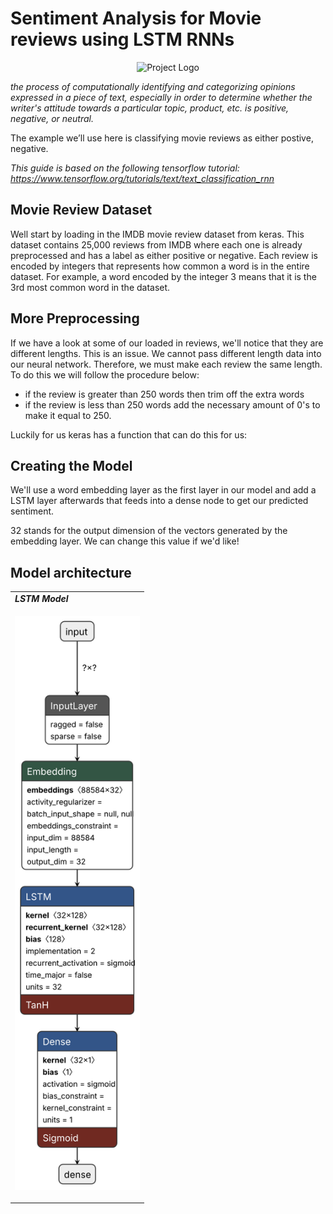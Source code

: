 # Sentiment Analysis for Movie reviews using LSTM RNNs

<p align="center">
  <img src="https://github.com/Asirwad/Sentiment-Analysis-for-Movie-reviews-using-LSTM-RNNs/assets/85600836/59bbb5f5-f0da-44c9-b8a7-eb3230dae33e" alt="Project Logo" width="300">
</p>

*the process of computationally identifying and categorizing opinions expressed in a piece of text, especially in order to determine whether the writer's attitude towards a particular topic, product, etc. is positive, negative, or neutral.*

The example we’ll use here is classifying movie reviews as either postive, negative.

*This guide is based on the following tensorflow tutorial: https://www.tensorflow.org/tutorials/text/text_classification_rnn*

## Movie Review Dataset
Well start by loading in the IMDB movie review dataset from keras. 
This dataset contains 25,000 reviews from IMDB where each one is already preprocessed and has a label as either positive or negative. 
Each review is encoded by integers that represents how common a word is in the entire dataset. For example, a word encoded by the integer 3 means that it is the 3rd most common word in the dataset.

## More Preprocessing
If we have a look at some of our loaded in reviews, we'll notice that they are different lengths. This is an issue. We cannot pass different length data into our neural network. Therefore, we must make each review the same length. To do this we will follow the procedure below:
- if the review is greater than 250 words then trim off the extra words
- if the review is less than 250 words add the necessary amount of 0's to make it equal to 250.

Luckily for us keras has a function that can do this for us:

## Creating the Model
We'll use a word embedding layer as the first layer in our model and add a LSTM layer afterwards that feeds into a dense node to get our predicted sentiment. 

32 stands for the output dimension of the vectors generated by the embedding layer. We can change this value if we'd like!

## Model architecture
<div align="center">
  <table>
    <tr>
      <td><b><i>LSTM Model</i></b></td>
    </tr>
    <tr>
      <td>
        <p align="center">
          <img src="app/models/movie_review_rnn.h5.svg" alt="alt" width="200">
        </p>
      </td>
    </tr>
  </table>
</div>

